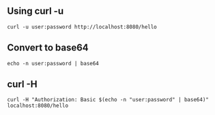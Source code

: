 ## Using curl -u
```shell
curl -u user:password http://localhost:8080/hello
```
## Convert to base64
```shell
echo -n user:password | base64
```
## curl -H
```shell
curl -H "Authorization: Basic $(echo -n "user:password" | base64)" localhost:8080/hello
```